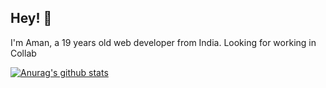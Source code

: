 ## Hey! 👋
I'm Aman, a 19 years old web developer from India. 
Looking for working in Collab


[![Anurag's github stats](https://github-readme-stats.vercel.app/api?username=AshAman999&show_icons=true&theme=radical)](Stats)
